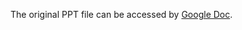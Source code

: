 The original PPT file can be accessed by [Google Doc](https://docs.google.com/presentation/d/12ffS6Ra5-aYl6bNCFzvGIxOzEaQI84nQel_dDUcmYqA/edit?usp=sharing).